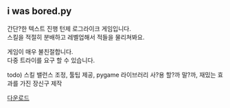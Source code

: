 
## i was bored.py

간단?한 텍스트 진행 턴제 로그라이크 게임입니다.  
스킬을 적절히 분배하고 레벨업해서 적들을 물리쳐봐요.

게임이 매우 불친절합니다.  
다중 트라이를 요구 할 수 있습니다.

todo) 스킬 밸런스 조정, 툴팁 제공, pygame 라이브러리 사?용 할?까 말?까, 재밌는 효과를 가진 장신구 제작

[다운로드](https://github.com/4vpr/i_was_bored/releases/download/0.0.2a/i_was_bored.py)  
